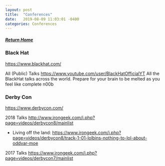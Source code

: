 ```yaml
---
layout: post
title:  "Conferences"
date:   2019-08-09 11:03:01 -0400
categories: Conferences
---
```

##### [Return Home](https://thegetch.github.io/penetration/testing/resources/2019/08/09/Home/)

### Black Hat
<https://www.blackhat.com/>

All (Public) Talks
<https://www.youtube.com/user/BlackHatOfficialYT>
All the BlackHat talks across the world. Prepare for your brain to be melted as you feel like complete n00b

### Derby Con
<https://www.derbycon.com/>

2018 Talks
<http://www.irongeek.com/i.php?page=videos/derbycon8/mainlist>

* Living off the land: <https://www.irongeek.com/i.php?page=videos/derbycon8/track-1-01-lolbins-nothing-to-lol-about-oddvar-moe>

2017 Talks
<https://www.irongeek.com/i.php?page=videos/derbycon7/mainlist>
